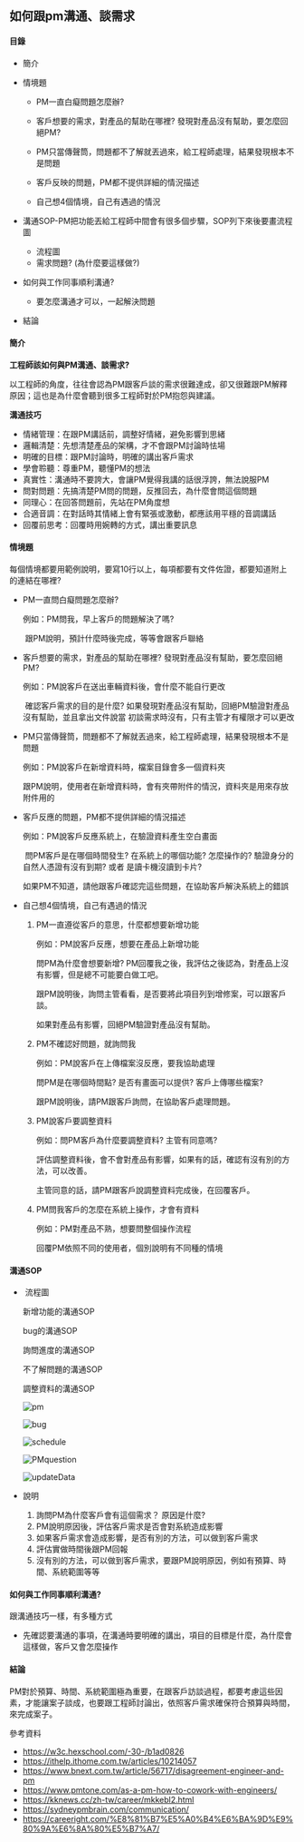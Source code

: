 ## 如何跟pm溝通、談需求

#### 目錄

- 簡介

- 情境題

  - PM一直白癡問題怎麼辦?
  - 客戶想要的需求，對產品的幫助在哪裡? 發現對產品沒有幫助，要怎麼回絕PM?
  - PM只當傳聲筒，問題都不了解就丟過來，給工程師處理，結果發現根本不是問題

  - 客戶反映的問題，PM都不提供詳細的情況描述
  - 自己想4個情境，自己有遇過的情況

- 溝通SOP-PM把功能丟給工程師中間會有很多個步驟，SOP列下來後要畫流程圖

  - 流程圖
  - 需求問題? (為什麼要這樣做?)

- 如何與工作同事順利溝通?

  - 要怎麼溝通才可以，一起解決問題

- 結論

#### 簡介

**工程師該如何與PM溝通、談需求?**

以工程師的角度，往往會認為PM跟客戶談的需求很難達成，卻又很難跟PM解釋原因；這也是為什麼會聽到很多工程師對於PM抱怨與建議。

**溝通技巧**

- 情緒管理：在跟PM講話前，調整好情緒，避免影響到思緒
- 邏輯清楚：先想清楚產品的架構，才不會跟PM討論時怯場
- 明確的目標：跟PM討論時，明確的講出客戶需求
- 學會聆聽：尊重PM，聽懂PM的想法
- 真實性：溝通時不要誇大，會讓PM覺得我講的話很浮誇，無法說服PM
- 問對問題：先搞清楚PM問的問題，反推回去，為什麼會問這個問題
- 同理心：在回答問題前，先站在PM角度想
- 合適音調：在對話時其情緒上會有緊張或激動，都應該用平穩的音調講話
- 回覆前思考：回覆時用婉轉的方式，講出重要訊息

#### 情境題

每個情境都要用範例說明，要寫10行以上，每項都要有文件佐證，都要知道附上的連結在哪裡?

- PM一直問白癡問題怎麼辦?

  例如：PM問我，早上客戶的問題解決了嗎?

  ​	跟PM說明，預計什麼時後完成，等等會跟客戶聯絡

- 客戶想要的需求，對產品的幫助在哪裡? 發現對產品沒有幫助，要怎麼回絕PM?

  例如：PM說客戶在送出車輛資料後，會什麼不能自行更改

  ​	確認客戶需求的目的是什麼? 如果發現對產品沒有幫助，回絕PM驗證對產品沒有幫助，並且拿出文件說當	初談需求時沒有，只有主管才有權限才可以更改

- PM只當傳聲筒，問題都不了解就丟過來，給工程師處理，結果發現根本不是問題

  例如：PM說客戶在新增資料時，檔案目錄會多一個資料夾

  ​	跟PM說明，使用者在新增資料時，會有夾帶附件的情況，資料夾是用來存放附件用的

- 客戶反應的問題，PM都不提供詳細的情況描述

  例如：PM說客戶反應系統上，在驗證資料產生空白畫面

  ​	問PM客戶是在哪個時間發生? 在系統上的哪個功能? 怎麼操作的? 驗證身分的自然人憑證有沒有到期? 或者	是讀卡機沒讀到卡片?

  ​	如果PM不知道，請他跟客戶確認完這些問題，在協助客戶解決系統上的錯誤 

- 自己想4個情境，自己有遇過的情況

  1. PM一直遵從客戶的意思，什麼都想要新增功能

     例如：PM說客戶反應，想要在產品上新增功能

     問PM為什麼會想要新增? PM回覆我之後，我評估之後認為，對產品上沒有影響，但是總不可能要白做工吧。

     跟PM說明後，詢問主管看看，是否要將此項目列到增修案，可以跟客戶談。

     如果對產品有影響，回絕PM驗證對產品沒有幫助。

  2. PM不確認好問題，就詢問我

     例如：PM說客戶在上傳檔案沒反應，要我協助處理

     問PM是在哪個時間點? 是否有畫面可以提供? 客戶上傳哪些檔案?
  
     跟PM說明後，請PM跟客戶詢問，在協助客戶處理問題。
  
  3. PM說客戶要調整資料
  
     例如：問PM客戶為什麼要調整資料? 主管有同意嗎? 
  
     評估調整資料後，會不會對產品有影響，如果有的話，確認有沒有別的方法，可以改善。
  
     主管同意的話，請PM跟客戶說調整資料完成後，在回覆客戶。
  
  4. PM問我客戶的怎麼在系統上操作，才會有資料
  
     例如：PM對產品不熟，想要問整個操作流程
  
     回覆PM依照不同的使用者，個別說明有不同種的情境
  
     

#### 溝通SOP

- ​	流程圖

  新增功能的溝通SOP

  bug的溝通SOP

  詢問進度的溝通SOP

  不了解問題的溝通SOP

  調整資料的溝通SOP

  ![pm](<https://raw.githubusercontent.com/coolgood88142/markdown_note/master/assets/images/pm.png>)

  ![bug](<https://raw.githubusercontent.com/coolgood88142/markdown_note/master/assets/images/bug.png>)

  ![schedule](<https://raw.githubusercontent.com/coolgood88142/markdown_note/master/assets/images/schedule.png>)

  ![PMquestion](<https://raw.githubusercontent.com/coolgood88142/markdown_note/master/assets/images/PMquestion.png>)

  ![updateData](<https://raw.githubusercontent.com/coolgood88142/markdown_note/master/assets/images/updateData.png>)

- 說明

  1. 詢問PM為什麼客戶會有這個需求？ 原因是什麼?
  2. PM說明原因後，評估客戶需求是否會對系統造成影響
  3. 如果客戶需求會造成影響，是否有別的方法，可以做到客戶需求
  4. 評估實做時間後跟PM回報
  5. 沒有別的方法，可以做到客戶需求，要跟PM說明原因，例如有預算、時間、系統範圍等等

#### 如何與工作同事順利溝通?

跟溝通技巧一樣，有多種方式

- 先確認要溝通的事項，在溝通時要明確的講出，項目的目標是什麼，為什麼會這樣做，客戶又會怎麼操作

#### 結論

PM對於預算、時間、系統範圍極為重要，在跟客戶訪談過程，都要考慮這些因素，才能讓案子談成，也要跟工程師討論出，依照客戶需求確保符合預算與時間，來完成案子。



參考資料

- https://w3c.hexschool.com/-30-/b1ad0826
- https://ithelp.ithome.com.tw/articles/10214057
- https://www.bnext.com.tw/article/56717/disagreement-engineer-and-pm
- https://www.pmtone.com/as-a-pm-how-to-cowork-with-engineers/
- https://kknews.cc/zh-tw/career/mkkebl2.html
- https://sydneypmbrain.com/communication/
- https://careeright.com/%E8%81%B7%E5%A0%B4%E6%BA%9D%E9%80%9A%E6%8A%80%E5%B7%A7/